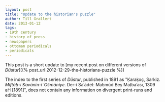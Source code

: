 ```yaml
---
layout: post
title: "Update to the historian's puzzle"
author: Till Grallert
date: 2013-01-12
tags:
- 19th century
- history of press
- newspapers
- ottoman periodicals
- periodicals
---
```


This post is a short update to [my recent post on different versions of *Düstur*]({% post_url 2012-12-29-the-historians-puzzle %})

The index to the first series of *Düstur*, published in 1891 as "Ḳaraḳoç, Sarkiz. *Miftāḥ-i Ḳavānīn-i ʿOŝmāniye*. Der-i Saʿādet: Maḥmūd Bey Maṭbaʿası, 1309 aH [1891]", does not contain any information on divergent print-runs and editions.